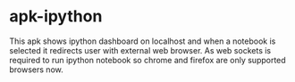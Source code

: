 apk-ipython
===========

This apk shows ipython dashboard on localhost and when a notebook is selected it redirects user with external web browser. As web sockets is required to run ipython notebook so chrome and firefox are only supported browsers now.